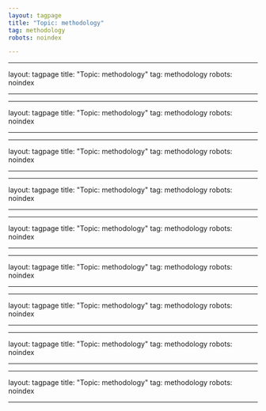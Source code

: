 ```yaml
---
layout: tagpage
title: "Topic: methodology"
tag: methodology
robots: noindex

---
```

---
layout: tagpage
title: "Topic: methodology"
tag: methodology
robots: noindex

---
---
layout: tagpage
title: "Topic: methodology"
tag: methodology
robots: noindex

---
---
layout: tagpage
title: "Topic: methodology"
tag: methodology
robots: noindex

---
---
layout: tagpage
title: "Topic: methodology"
tag: methodology
robots: noindex

---
---
layout: tagpage
title: "Topic: methodology"
tag: methodology
robots: noindex

---
---
layout: tagpage
title: "Topic: methodology"
tag: methodology
robots: noindex

---
---
layout: tagpage
title: "Topic: methodology"
tag: methodology
robots: noindex

---
---
layout: tagpage
title: "Topic: methodology"
tag: methodology
robots: noindex

---
---
layout: tagpage
title: "Topic: methodology"
tag: methodology
robots: noindex

---
